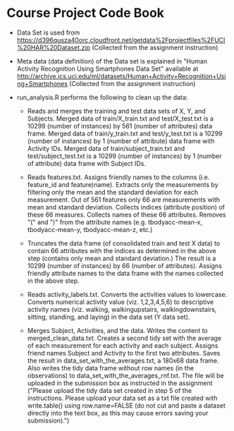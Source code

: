 Course Project Code Book
========================

* Data Set is used from https://d396qusza40orc.cloudfront.net/getdata%2Fprojectfiles%2FUCI%20HAR%20Dataset.zip  (Collected from the assignment instruction)

* Meta data (data definition) of the Data set is explained in "Human Activity Recognition Using Smartphones Data Set" available at http://archive.ics.uci.edu/ml/datasets/Human+Activity+Recognition+Using+Smartphones (Collected from the assignment instruction)

* run_analysis.R performs the following to clean up the data:

  * Reads and merges the training and test data sets of X, Y, and Subjects. Merged data of train/X_train.txt and test/X_test.txt is a 10299 (number of instances) by 561 (number of attributes) data frame. Merged data of train/y_train.txt and test/y_test.txt is a 10299 (number of instances) by 1 (number of attribute) data frame with Activity IDs. Merged data of train/subject_train.txt and test/subject_test.txt is a 10299 (number of instances) by 1 (number of attribute) data frame with Subject IDs.

  * Reads features.txt. Assigns friendly names to the columns (i.e. feature_id and feature)name). Extracts only the measurements by filtering only the mean and the standard deviation for each measurement. Out of 561 features only 66 are measurements with mean and standard deviation. Collects indices (attribute position) of these 66 measures. Collects names of these 66 attributes. Removes "(" and ")" from the attribute names (e.g. tbodyacc-mean-x, tbodyacc-mean-y, tbodyacc-mean-z, etc.)

  * Truncates the data frame (of consolidated train and test X data) to contain 66 attributes with the indices as determined in the above step (contains only mean and standard deviation.) The result is a 10299 (number of instances) by 66 (number of attributes). Assigns friendly attribute names to the data frame with the names collected in the above step.

  * Reads activity_labels.txt. Converts the activities values to lowercase. Converts numerical activity value (viz. 1,2,3,4,5,6) to descriptive activity names (viz. walking, walkingupstairs, walkingdownstairs, sitting, standing, and laying) in the data set (Y data set).

  * Merges Subject, Activities, and the data. Writes the content to merged_clean_data.txt. Creates a second tidy set with the average of each measurement for each activity and each subject. Assigns friend names Subject and Activity to the first two attributes. Saves the result in data_set_with_the_averages.txt, a 180x68 data frame. Also writes the tidy data frame without row names (in the observations) to data_set_with_the_averages_rnf.txt. The file will be uploaded in the submission box as instructed in the assignment ("Please upload the tidy data set created in step 5 of the instructions. Please upload your data set as a txt file created with write.table() using row.name=FALSE (do not cut and paste a dataset directly into the text box, as this may cause errors saving your submission).")

